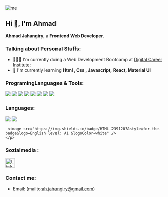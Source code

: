 
![me](https://github.com/ahmadaad62/ahmadaad62/raw/master/assets/me.gif)

## Hi 👋, I'm Ahmad

 **Ahmad Jahangiry**, a **Frontend Web Developer**.

### Talking about Personal Stuffs:

- 👨🏽‍💻 I'm currently doing a Web Development Bootcamp at [Digital Career Institute](https://digitalcareerinstitute.org/); 
- 🌱 I'm currently learning **Html , Css , Javascript, React, Material UI**


#### <h3 align="left">ProgramingLanguages & Tools:</h3>
<p align="left"> 
  <image src="https://img.shields.io/badge/HTML-239120?&style=for-the-badge&logo=HTML5&logoColor=white" />
  <image src="https://img.shields.io/badge/CSS-239120?&style=for-the-badge&logo=css3&logoColor=white" />
  <image src="https://img.shields.io/badge/Bootstrap-563D7C?style=for-the-badge&logo=bootstrap&logoColor=white">
  <image src="https://img.shields.io/badge/JavaScript-F7DF1E?style=for-the-badge&logo=javascript&logoColor=black">
  <image src="https://img.shields.io/badge/React-20232A?style=for-the-badge&logo=react&logoColor=61DAFB">
  <image src="https://img.shields.io/badge/GitHub-100000?style=for-the-badge&logo=github&logoColor=white">
  <image src="https://img.shields.io/badge/NPX-%23000000.svg?style=for-the-badge&logo=npm&logoColor=white">
  <image src="https://img.shields.io/badge/NPM-%23000000.svg?style=for-the-badge&logo=npm&logoColor=white">
</p>

#### <h3 align="left">Languages:</h3>    
  <p align="left"> 
     <image src="https://img.shields.io/badge/Persian-239120?&style=for-the-badge&logo=Persian&logoColor=white" />
    <image src="https://img.shields.io/badge/German-239120?&style=for-the-badge&logo=German&logoColor=white" />
    
     <image src="https://img.shields.io/badge/HTML-239120?&style=for-the-badge&logo=English level: A1 &logoColor=white" />
    </p>

    

### Sozialmedia :
  
  <a href="https://www.linkedin.com">
    <img src="https://content.linkedin.com/content/dam/me/business/en-us/amp/brand-site/v2/bg/LI-Bug.svg.original.svg" alt="LinkedIn" width="30" height="30">
  </a>



### Contact me:

- Email: (mailto:ah.jahangiry@gmail.com)

